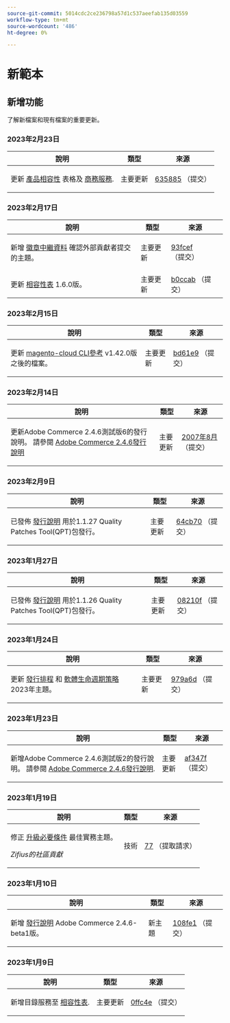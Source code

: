 ```yaml
---
source-git-commit: 5014cdc2ce236798a57d1c537aeefab135d03559
workflow-type: tm+mt
source-wordcount: '486'
ht-degree: 0%

---
```

# 新範本

## 新增功能

了解新檔案和現有檔案的重要更新。

### 2023年2月23日

<table style="table-layout:auto;">
  <thead>
    <tr>
      <th>說明</th>
      <th>類型</th>
      <th>來源</th>
    </tr>
  </thead>
  <tbody>
    <tr>
      <td><p>更新 <a href="https://experienceleague.adobe.com/docs/commerce-operations/release/product-availability.html">產品相容性</a> 表格及 <a href="https://experienceleague.adobe.com/docs/commerce-merchant-services/user-guides/home.html?lang=en">商務服務</a>.</p>
</td>
      <td>主要更新</td>
      <td><a href="https://github.com/AdobeDocs/commerce-operations.en/commit/6358853d1bbd2b021b755750b1719cf270d98b39">635885</a> （提交）</td>
    </tr>
  </tbody>
</table>

### 2023年2月17日

<table style="table-layout:auto;">
  <thead>
    <tr>
      <th>說明</th>
      <th>類型</th>
      <th>來源</th>
    </tr>
  </thead>
  <tbody>
    <tr>
      <td><p>新增 <a href="https://experienceleague.adobe.com/docs/commerce-operations/configuration-guide/cache/use-varnish-esi.html">徽章中繼資料</a> 確認外部貢獻者提交的主題。</p>
</td>
      <td>主要更新</td>
      <td><a href="https://github.com/AdobeDocs/commerce-operations.en/commit/93fcef7b8c3dd152362978412929b9f1912eb3a9">93fcef</a> （提交）</td>
    </tr>
    <tr>
      <td><p>更新 <a href="https://experienceleague.adobe.com/docs/commerce-operations/release/product-availability.html#compatibility">相容性表</a> 1.6.0版。</p>
</td>
      <td>主要更新</td>
      <td><a href="https://github.com/AdobeDocs/commerce-operations.en/commit/b0ccab209113308c2be79197247a43805d85e269">b0ccab</a> （提交）</td>
    </tr>
  </tbody>
</table>

### 2023年2月15日

<table style="table-layout:auto;">
  <thead>
    <tr>
      <th>說明</th>
      <th>類型</th>
      <th>來源</th>
    </tr>
  </thead>
  <tbody>
    <tr>
      <td><p>更新 <a href="https://experienceleague.adobe.com/docs/commerce-operations/reference/commerce.html">magento-cloud CLI參考</a> v1.42.0版之後的檔案。</p>
</td>
      <td>主要更新</td>
      <td><a href="https://github.com/AdobeDocs/commerce-operations.en/commit/bd61e9766656df422ba9222283b04e700e8a762b">bd61e9</a> （提交）</td>
    </tr>
  </tbody>
</table>

### 2023年2月14日

<table style="table-layout:auto;">
  <thead>
    <tr>
      <th>說明</th>
      <th>類型</th>
      <th>來源</th>
    </tr>
  </thead>
  <tbody>
    <tr>
      <td><p>更新Adobe Commerce 2.4.6測試版6的發行說明。 請參閱 <a href="https://experienceleague.adobe.com/docs/commerce-operations/release/notes/adobe-commerce/2-4-6.html">Adobe Commerce 2.4.6發行說明</a></p>
</td>
      <td>主要更新</td>
      <td><a href="https://github.com/AdobeDocs/commerce-operations.en/commit/8e0007088fecc1bb59272508ad19ce782f4b741d">2007年8月</a> （提交）</td>
    </tr>
  </tbody>
</table>

### 2023年2月9日

<table style="table-layout:auto;">
  <thead>
    <tr>
      <th>說明</th>
      <th>類型</th>
      <th>來源</th>
    </tr>
  </thead>
  <tbody>
    <tr>
      <td><p>已發佈 <a href="https://experienceleague.adobe.com/docs/commerce-operations/tools/quality-patches-tool/release-notes.html">發行說明</a> 用於1.1.27 Quality Patches Tool(QPT)包發行。</p>
</td>
      <td>主要更新</td>
      <td><a href="https://github.com/AdobeDocs/commerce-operations.en/commit/64cb70ebc9f2bd6533581a302e15aa6301ae4869">64cb70</a> （提交）</td>
    </tr>
  </tbody>
</table><!-- date_group -->

### 2023年1月27日

<table style="table-layout:auto;">
  <thead>
    <tr>
      <th>說明</th>
      <th>類型</th>
      <th>來源</th>
    </tr>
  </thead>
  <tbody>
    <tr>
      <td><p>已發佈 <a href="https://experienceleague.adobe.com/docs/commerce-operations/tools/quality-patches-tool/release-notes.html">發行說明</a> 用於1.1.26 Quality Patches Tool(QPT)包發行。</p>
</td>
      <td>主要更新</td>
      <td><a href="https://github.com/AdobeDocs/commerce-operations.en/commit/08210f356354d20adf7360d18e2ddba9fe9a565a">08210f</a> （提交）</td>
    </tr>
  </tbody>
</table>

### 2023年1月24日

<table style="table-layout:auto;">
  <thead>
    <tr>
      <th>說明</th>
      <th>類型</th>
      <th>來源</th>
    </tr>
  </thead>
  <tbody>
    <tr>
      <td><p>更新 <a href="https://experienceleague.adobe.com/docs/commerce-operations/release/planning/schedule.html">發行排程</a> 和 <a href="https://experienceleague.adobe.com/docs/commerce-operations/release/planning/lifecycle-policy.html">軟體生命週期策略</a> 2023年主題。</p>
</td>
      <td>主要更新</td>
      <td><a href="https://github.com/AdobeDocs/commerce-operations.en/commit/979a6d481021eb26121e79974b2ce6e9280d51c3">979a6d</a> （提交）</td>
    </tr>
  </tbody>
</table>

### 2023年1月23日

<table style="table-layout:auto;">
  <thead>
    <tr>
      <th>說明</th>
      <th>類型</th>
      <th>來源</th>
    </tr>
  </thead>
  <tbody>
    <tr>
      <td><p>新增Adobe Commerce 2.4.6測試版2的發行說明。 請參閱 <a href="https://experienceleague.adobe.com/docs/commerce-operations/release/notes/adobe-commerce/2-4-6.html">Adobe Commerce 2.4.6發行說明</a>.</p>
</td>
      <td>主要更新</td>
      <td><a href="https://github.com/AdobeDocs/commerce-operations.en/commit/af347fea185d2a3c02180216feb2fd13f5868081">af347f</a> （提交）</td>
    </tr>
  </tbody>
</table>

### 2023年1月19日

<table style="table-layout:auto;">
  <thead>
    <tr>
      <th>說明</th>
      <th>類型</th>
      <th>來源</th>
    </tr>
  </thead>
  <tbody>
    <tr>
      <td><p>修正 <a href="https://experienceleague.adobe.com/docs/commerce-operations/implementation-playbook/best-practices/maintenance/commerce-235-upgrade-prerequisites-mariadb.html">升級必要條件</a> 最佳實務主題。</p>
<p><i>Zifius的社區貢獻</i></p></td>
      <td>技術</td>
      <td><a href="https://github.com/AdobeDocs/commerce-operations.en/pull/77">77</a> （提取請求）</td>
    </tr>
  </tbody>
</table>

### 2023年1月10日

<table style="table-layout:auto;">
  <thead>
    <tr>
      <th>說明</th>
      <th>類型</th>
      <th>來源</th>
    </tr>
  </thead>
  <tbody>
    <tr>
      <td><p>新增 <a href="https://experienceleague.adobe.com/docs/commerce-operations/release/notes/adobe-commerce/2-4-6.html">發行說明</a> Adobe Commerce 2.4.6-beta1版。</p>
</td>
      <td>新主題</td>
      <td><a href="https://github.com/AdobeDocs/commerce-operations.en/commit/108fe16a62c51c53d1850583cfd33938e39c7a6c">108fe1</a> （提交）</td>
    </tr>
  </tbody>
</table>

### 2023年1月9日

<table style="table-layout:auto;">
  <thead>
    <tr>
      <th>說明</th>
      <th>類型</th>
      <th>來源</th>
    </tr>
  </thead>
  <tbody>
    <tr>
      <td><p>新增目錄服務至 <a href="https://experienceleague.adobe.com/docs/commerce-operations/release/product-availability.html">相容性表</a>.</p>
</td>
      <td>主要更新</td>
      <td><a href="https://github.com/AdobeDocs/commerce-operations.en/commit/0ffc4e9c9b0bb4fe629d0f0fb46bfbb287d5fdcc">0ffc4e</a> （提交）</td>
    </tr>
  </tbody>
</table><!-- date_group --><!-- month_group --><!-- year_group -->
